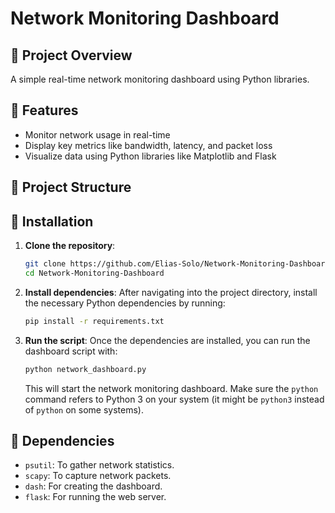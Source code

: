 # Network Monitoring Dashboard


## 📌 Project Overview
A simple real-time network monitoring dashboard using Python libraries.

## 🔧 Features
- Monitor network usage in real-time
- Display key metrics like bandwidth, latency, and packet loss
- Visualize data using Python libraries like Matplotlib and Flask

## 📂 Project Structure


## 🚀 Installation

1. **Clone the repository**:
    ```bash
    git clone https://github.com/Elias-Solo/Network-Monitoring-Dashboard.git
    cd Network-Monitoring-Dashboard
    ```

2. **Install dependencies**:
    After navigating into the project directory, install the necessary Python dependencies by running:
    ```bash
    pip install -r requirements.txt
    ```

3. **Run the script**:
    Once the dependencies are installed, you can run the dashboard script with:
    ```bash
    python network_dashboard.py
    ```

    This will start the network monitoring dashboard. Make sure the `python` command refers to Python 3 on your system (it might be `python3` instead of `python` on some systems).

## 🔧 Dependencies
- `psutil`: To gather network statistics.
- `scapy`: To capture network packets.
- `dash`: For creating the dashboard.
- `flask`: For running the web server.
